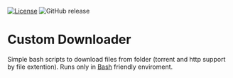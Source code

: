 [![License](https://img.shields.io/github/license/MekDrop/custom-downloader.svg?maxAge=2592000)](License.txt) ![GitHub release](https://img.shields.io/github/release/MekDrop/custom-downloader.svg?maxAge=2592000)
# Custom Downloader

Simple bash scripts to download files from folder (torrent and http support by file extention). Runs only in [Bash](https://en.wikipedia.org/wiki/Bash_(Unix_shell)) friendly enviroment.
